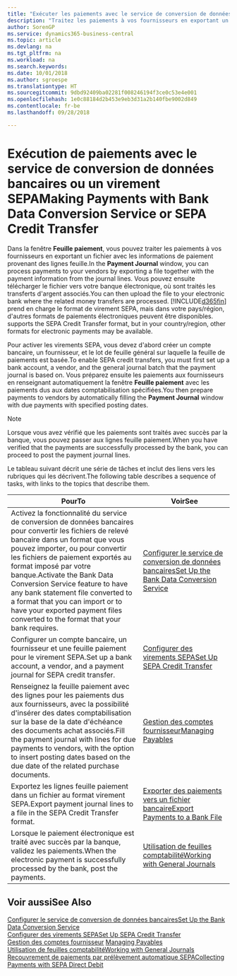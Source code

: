 ```yaml
---
title: "Exécuter les paiements avec le service de conversion de données bancaires ou un virement SEPA | Microsoft Docs"
description: "Traitez les paiements à vos fournisseurs en exportant un fichier avec les informations de paiement provenant des lignes feuille."
author: SorenGP
ms.service: dynamics365-business-central
ms.topic: article
ms.devlang: na
ms.tgt_pltfrm: na
ms.workload: na
ms.search.keywords: 
ms.date: 10/01/2018
ms.author: sgroespe
ms.translationtype: HT
ms.sourcegitcommit: 9dbd92409ba02281f008246194f3ce0c53e4e001
ms.openlocfilehash: 1e0c88184d2b453e9eb3d31a2b140fbe9002d849
ms.contentlocale: fr-be
ms.lasthandoff: 09/28/2018

---
```

# <a name="making-payments-with-bank-data-conversion-service-or-sepa-credit-transfer"></a><span data-ttu-id="b2610-103">Exécution de paiements avec le service de conversion de données bancaires ou un virement SEPA</span><span class="sxs-lookup"><span data-stu-id="b2610-103">Making Payments with Bank Data Conversion Service or SEPA Credit Transfer</span></span>
<span data-ttu-id="b2610-104">Dans la fenêtre **Feuille paiement**, vous pouvez traiter les paiements à vos fournisseurs en exportant un fichier avec les informations de paiement provenant des lignes feuille.</span><span class="sxs-lookup"><span data-stu-id="b2610-104">In the **Payment Journal** window, you can process payments to your vendors by exporting a file together with the payment information from the journal lines.</span></span> <span data-ttu-id="b2610-105">Vous pouvez ensuite télécharger le fichier vers votre banque électronique, où sont traités les transferts d'argent associés.</span><span class="sxs-lookup"><span data-stu-id="b2610-105">You can then upload the file to your electronic bank where the related money transfers are processed.</span></span> [!INCLUDE[d365fin](includes/d365fin_md.md)] <span data-ttu-id="b2610-106">prend en charge le format de virement SEPA, mais dans votre pays/région, d'autres formats de paiements électroniques peuvent être disponibles.</span><span class="sxs-lookup"><span data-stu-id="b2610-106"> supports the SEPA Credit Transfer format, but in your country/region, other formats for electronic payments may be available.</span></span>   

 <span data-ttu-id="b2610-107">Pour activer les virements SEPA, vous devez d'abord créer un compte bancaire, un fournisseur, et le lot de feuille général sur laquelle la feuille de paiements est basée.</span><span class="sxs-lookup"><span data-stu-id="b2610-107">To enable SEPA credit transfers, you must first set up a bank account, a vendor, and the general journal batch that the payment journal is based on.</span></span> <span data-ttu-id="b2610-108">Vous préparez ensuite les paiements aux fournisseurs en renseignant automatiquement la fenêtre **Feuille paiement** avec les paiements dus aux dates comptabilisation spécifiées.</span><span class="sxs-lookup"><span data-stu-id="b2610-108">You then prepare payments to vendors by automatically filling the **Payment Journal** window with due payments with specified posting dates.</span></span>  

> [!NOTE]  
>  <span data-ttu-id="b2610-109">Lorsque vous avez vérifié que les paiements sont traités avec succès par la banque, vous pouvez passer aux lignes feuille paiement.</span><span class="sxs-lookup"><span data-stu-id="b2610-109">When you have verified that the payments are successfully processed by the bank, you can proceed to post the payment journal lines.</span></span>  

 <span data-ttu-id="b2610-110">Le tableau suivant décrit une série de tâches et inclut des liens vers les rubriques qui les décrivent.</span><span class="sxs-lookup"><span data-stu-id="b2610-110">The following table describes a sequence of tasks, with links to the topics that describe them.</span></span>   

|<span data-ttu-id="b2610-111">**Pour**</span><span class="sxs-lookup"><span data-stu-id="b2610-111">**To**</span></span>|<span data-ttu-id="b2610-112">**Voir**</span><span class="sxs-lookup"><span data-stu-id="b2610-112">**See**</span></span>|  
|------------|-------------|  
|<span data-ttu-id="b2610-113">Activez la fonctionnalité du service de conversion de données bancaires pour convertir les fichiers de relevé bancaire dans un format que vous pouvez importer, ou pour convertir les fichiers de paiement exportés au format imposé par votre banque.</span><span class="sxs-lookup"><span data-stu-id="b2610-113">Activate the Bank Data Conversion Service feature to have any bank statement file converted to a format that you can import or to have your exported payment files converted to the format that your bank requires.</span></span>|[<span data-ttu-id="b2610-114">Configurer le service de conversion de données bancaires</span><span class="sxs-lookup"><span data-stu-id="b2610-114">Set Up the Bank Data Conversion Service</span></span>](bank-how-setup-bank-statement-service.md)|  
|<span data-ttu-id="b2610-115">Configurer un compte bancaire, un fournisseur et une feuille paiement pour le virement SEPA.</span><span class="sxs-lookup"><span data-stu-id="b2610-115">Set up a bank account, a vendor, and a payment journal for SEPA credit transfer.</span></span>|[<span data-ttu-id="b2610-116">Configurer des virements SEPA</span><span class="sxs-lookup"><span data-stu-id="b2610-116">Set Up SEPA Credit Transfer</span></span>](finance-how-to-set-up-sepa-credit-transfer.md)|  
|<span data-ttu-id="b2610-117">Renseignez la feuille paiement avec des lignes pour les paiements dus aux fournisseurs, avec la possibilité d'insérer des dates comptabilisation sur la base de la date d'échéance des documents achat associés.</span><span class="sxs-lookup"><span data-stu-id="b2610-117">Fill the payment journal with lines for due payments to vendors, with the option to insert posting dates based on the due date of the related purchase documents.</span></span>|[<span data-ttu-id="b2610-118">Gestion des comptes fournisseur</span><span class="sxs-lookup"><span data-stu-id="b2610-118">Managing Payables</span></span>](payables-manage-payables.md)|  
|<span data-ttu-id="b2610-119">Exportez les lignes feuille paiement dans un fichier au format virement SEPA.</span><span class="sxs-lookup"><span data-stu-id="b2610-119">Export payment journal lines to a file in the SEPA Credit Transfer format.</span></span>|[<span data-ttu-id="b2610-120">Exporter des paiements vers un fichier bancaire</span><span class="sxs-lookup"><span data-stu-id="b2610-120">Export Payments to a Bank File</span></span>](payables-how-export-payments-bank-file.md)|  
|<span data-ttu-id="b2610-121">Lorsque le paiement électronique est traité avec succès par la banque, validez les paiements.</span><span class="sxs-lookup"><span data-stu-id="b2610-121">When the electronic payment is successfully processed by the bank, post the payments.</span></span>|[<span data-ttu-id="b2610-122">Utilisation de feuilles comptabilité</span><span class="sxs-lookup"><span data-stu-id="b2610-122">Working with General Journals</span></span>](ui-work-general-journals.md)|  

## <a name="see-also"></a><span data-ttu-id="b2610-123">Voir aussi</span><span class="sxs-lookup"><span data-stu-id="b2610-123">See Also</span></span>  
[<span data-ttu-id="b2610-124">Configurer le service de conversion de données bancaires</span><span class="sxs-lookup"><span data-stu-id="b2610-124">Set Up the Bank Data Conversion Service</span></span>](bank-how-setup-bank-statement-service.md)  
[<span data-ttu-id="b2610-125">Configurer des virements SEPA</span><span class="sxs-lookup"><span data-stu-id="b2610-125">Set Up SEPA Credit Transfer</span></span>](finance-how-to-set-up-sepa-credit-transfer.md)  
<span data-ttu-id="b2610-126">[Gestion des comptes fournisseur](payables-manage-payables.md) </span><span class="sxs-lookup"><span data-stu-id="b2610-126">[Managing Payables](payables-manage-payables.md) </span></span>  
[<span data-ttu-id="b2610-127">Utilisation de feuilles comptabilité</span><span class="sxs-lookup"><span data-stu-id="b2610-127">Working with General Journals</span></span>](ui-work-general-journals.md)  
[<span data-ttu-id="b2610-128">Recouvrement de paiements par prélèvement automatique SEPA</span><span class="sxs-lookup"><span data-stu-id="b2610-128">Collecting Payments with SEPA Direct Debit</span></span>](finance-collect-payments-with-sepa-direct-debit.md)   

